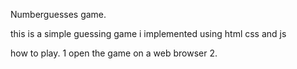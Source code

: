 Numberguesses game.

this is a simple guessing game i implemented using html css and js

how to play.
 1 open the game on a web browser
 2. 